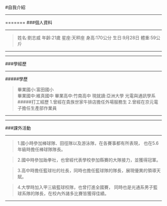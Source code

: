 #自我介紹
***
=======
###個人資料
***
> 姓名:劉志威
> 年齡:21歲
> 星座:天秤座
> 身高:170公分
> 生日:9月28日
> 體重:59公斤
***
-------
###學經歷
***
#####學歷

> 畢業國小:富田國小<br />
> 畢業國中:維真國中
> 畢業高中:竹南高中
> 現就讀:亞洲大學 光電與通訊學系
#####打工經歷
> 1.曾經在貴族世家牛排店擔任外場服務生
> 2.曾經在京元電子擔任生產部作業員
***
-------
###課外活動
***
> 1.國小時參加棒球隊、田徑隊以及游泳隊，在各賽事都有所表現，
也在5.6年級時擔任棒球隊隊長。

> 2.國中時參加跆拳社，也曾經代表學校參加縣賽的大隊接力，並獲得冠軍。

> 3.高中時擔任籃球社的社長，同時也擔任籃球隊的隊長，展現優異的領導天賦。

> 4.大學時加入甲三級籃球校隊，也曾打進全國賽，
同時也是光通系男子籃球系隊的隊長，在校內外諸多比賽皆獲得佳績。
***
